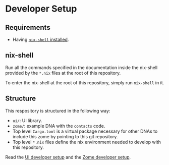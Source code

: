 # Developer Setup

## Requirements

- Having [`nix-shell` installed](https://developer.holochain.org/docs/install/).

## nix-shell

Run all the commands specified in the documentation inside the nix-shell provided by the `*.nix` files at the root of this repository.

To enter the nix-shell at the root of this repository, simply run `nix-shell` in it.

## Structure

This respository is structured in the following way:

- `ui/`: UI library.
- `zome/`: example DNA with the `contacts` code.
- Top level `Cargo.toml` is a virtual package necessary for other DNAs to include this zome by pointing to this git repository.
- Top level `*.nix` files define the nix environment needed to develop with this repository.

Read the [UI developer setup](/ui/README.md) and the [Zome developer setup](/zome/README.md).
